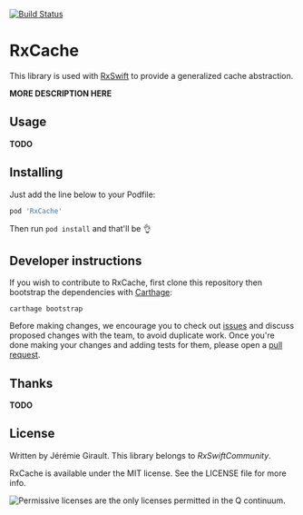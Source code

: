 [![Build Status](https://travis-ci.org/RxSwiftCommunity/RxCache.svg)](https://travis-ci.org/RxSwiftCommunity/RxCache)

RxCache
=======

This library is used with [RxSwift](https://github.com/ReactiveX/RxSwift) to provide a generalized cache abstraction.

__MORE DESCRIPTION HERE__
	
Usage
-----

__TODO__


Installing
----------

Just add the line below to your Podfile:

```ruby
pod 'RxCache'
```

Then run `pod install` and that'll be 👌

Developer instructions
----------------------

If you wish to contribute to RxCache, first clone this repository then bootstrap the dependencies with [Carthage](https://github.com/Carthage/Carthage#installing-carthage):

```shell
carthage bootstrap
```

Before making changes, we encourage you to check out [issues](https://github.com/jeremiegirault/RxCache/issues) and discuss proposed changes with the team, to avoid duplicate work. Once you're done making your changes and adding tests for them, please open a [pull request](https://github.com/jeremiegirault/RxCache/pulls).

Thanks
------

__TODO__

License
-------

Written by Jérémie Girault.
This library belongs to _RxSwiftCommunity_.

RxCache is available under the MIT license. See the LICENSE file for more info.

![Permissive licenses are the only licenses permitted in the Q continuum.](https://38.media.tumblr.com/4ca19ffae09cb09520cbb5611f0a17e9/tumblr_n13vc9nm1Q1svlvsyo6_250.gif)
